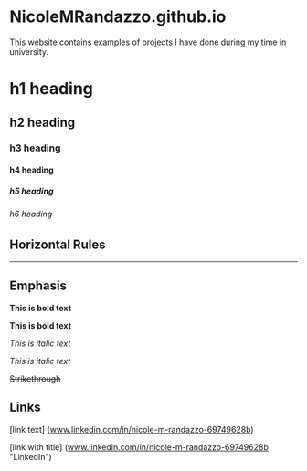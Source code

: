 # NicoleMRandazzo.github.io
This website contains examples of projects I have done during my time in university. 

# h1 heading
## h2 heading
### h3 heading
#### h4 heading
##### h5 heading
###### h6 heading 

## Horizontal Rules
---

## Emphasis

**This is bold text**

__This is bold text__

*This is italic text*

_This is italic text_

~~Strikethrough~~

## Links

[link text] (www.linkedin.com/in/nicole-m-randazzo-69749628b)

[link with title] (www.linkedin.com/in/nicole-m-randazzo-69749628b "LinkedIn")
